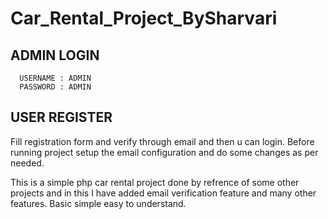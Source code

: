 # Car_Rental_Project_BySharvari

## ADMIN LOGIN
      USERNAME : ADMIN
      PASSWORD : ADMIN

## USER REGISTER
   Fill registration form and verify through email and then u can login.
   Before running project setup the email configuration and do some changes as per needed.


This is a simple php car rental project done by refrence of some other projects and in this I have added email verification feature and many other features.
Basic simple easy to understand.
   
      
